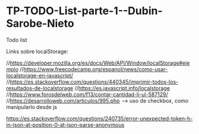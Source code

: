 # TP-TODO-List-parte-1--Dubin-Sarobe-Nieto

Todo list


Links sobre localStorage:

//https://developer.mozilla.org/es/docs/Web/API/Window/localStorage#ejemplo
//https://www.freecodecamp.org/espanol/news/como-usar-localstorage-en-javascript/ 
//https://es.stackoverflow.com/questions/440345/imprimir-todos-los-resultados-de-localstorage 
//https://es.javascript.info/localstorage 
//https://www.forosdelweb.com/f13/contar-cantidad-li-ul-587129/ 
//https://desarrolloweb.com/articulos/995.php --> uso de checkbox, como manipularlo desde js



https://es.stackoverflow.com/questions/240735/error-unexpected-token-h-in-json-at-position-0-at-json-parse-anonymous 